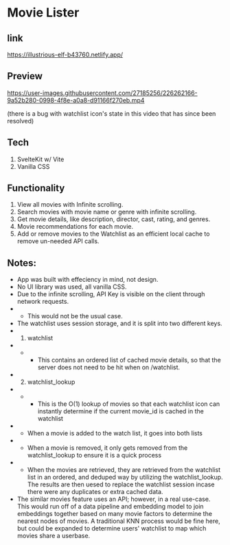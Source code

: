 # Movie Lister

## link
https://illustrious-elf-b43760.netlify.app/

## Preview

https://user-images.githubusercontent.com/27185256/226262166-9a52b280-0998-4f8e-a0a8-d91166f270eb.mp4

(there is a bug with watchlist icon's state in this video that has since been resolved)

## Tech
1. SvelteKit w/ Vite
2. Vanilla CSS

## Functionality
1. View all movies with Infinite scrolling.
2. Search movies with movie name or genre with infinite scrolling.
3. Get movie details, like description, director, cast, rating, and genres.
4. Movie recommendations for each movie.
5. Add or remove movies to the Watchlist as an efficient local cache to remove un-needed API calls.

## Notes:
- App was built with effeciency in mind, not design.
- No UI library was used, all vanilla CSS.
- Due to the infinite scrolling, API Key is visible on the client through network requests.
- - This would not be the usual case.
- The watchlist uses session storage, and it is split into two different keys.
- 1. watchlist
- - - This contains an ordered list of cached movie details, so that the server does not need to be hit when on /watchlist.
- 2. watchlist_lookup
- - - This is the O(1) lookup of movies so that each watchlist icon can instantly determine if the current movie_id is cached in the watchlist
- - When a movie is added to the watch list, it goes into both lists
- - When a movie is removed, it only gets removed from the watchlist_lookup to ensure it is a quick process
- - When the movies are retrieved, they are retrieved from the watchlist list in an ordered, and deduped way by utilizing the watchlist_lookup. The results are then uesed to replace the watchlist session incase there were any duplicates or extra cached data.
- The similar movies feature uses an API; however, in a real use-case. This would run off of a data pipeline and embedding model to join embeddings together based on many movie factors to determine the nearest nodes of movies. A traditional KNN process would be fine here, but could be expanded to determine users' watchlist to map which movies share a userbase.
